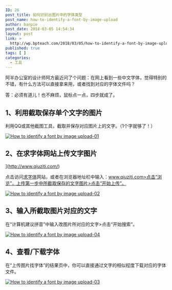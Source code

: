 ```yaml
---
ID: 26
post_title: 如何识别出图片中的字体类型
post_name: how-to-identify-a-font-by-image-upload
author: banpie
post_date: 2018-03-05 14:54:34
layout: post
link: >
  http://wp.bpteach.com/2018/03/05/how-to-identify-a-font-by-image-upload/
published: true
tags: [ ]
categories:
  - 工具
---
```

阿半办公室的设计师阿方最近问了个问题：在网上看到一些中文字体，觉得特别的不错，有什么方法可以直接拿来用，或者找到对应的字体文件吗？

答：必须有道儿！也不麻烦，鼠标点一点，四步就成了。

## 1、利用截取保存单个文字的图片

利用QQ或其他截图工具，截取并保存对应图片上的文字。（1个字就够了！）

[![How to identify a font  by image upload-01][1]][1]

## 2、在求字体网站上传文字图片

](http://www.qiuziti.com/)

点击访问[求字体][2]网站，或者在浏览器地址栏中输入：www.qiuziti.com>点击“浏览”，上传第一步中所截取保存的文字图片>点击“开始上传”。

[![How to identify a font  by image upload-02][3]][3]

## 3、输入所截取图片对应的文字

在“计算机建议拼音”中输入改图片所对应的文字>点击“开始搜索”。

[![How to identify a font  by image upload-04][4]][4]

## 4、查看/下载字体

在“上传图片找字体”的结果页中，你可以直接通过文字的相似程度下载对应的字体文件。

[![How to identify a font  by image upload-03][5]][5]

 [1]: http://7arnhx.com1.z0.glb.clouddn.com/wp-content/uploads/2014/01/How-to-identify-a-font-by-image-upload-01.jpg
 [2]: www.qiuziti.com
 [3]: http://7arnhx.com1.z0.glb.clouddn.com/wp-content/uploads/2014/01/How-to-identify-a-font-by-image-upload-02.jpg
 [4]: http://7arnhx.com1.z0.glb.clouddn.com/wp-content/uploads/2014/01/How-to-identify-a-font-by-image-upload-04.png
 [5]: http://7arnhx.com1.z0.glb.clouddn.com/wp-content/uploads/2014/01/How-to-identify-a-font-by-image-upload-03.png